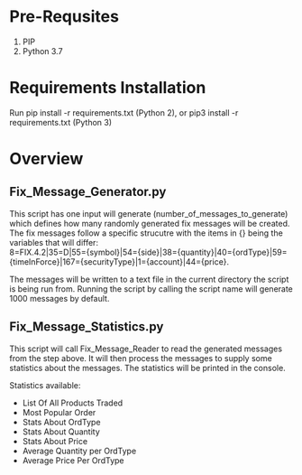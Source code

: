 <h1> Pre-Requsites </h1>
<ol>
  <li>PIP</li>
  <li>Python 3.7</li>
</ol>
 


<h1>Requirements Installation</h1>
Run pip install -r requirements.txt (Python 2), or pip3 install -r requirements.txt (Python 3)

<h1>Overview</h1>

<h2>Fix_Message_Generator.py</h2>
This script has one input will generate (number_of_messages_to_generate) which defines how many randomly generated fix messages will be created.
The fix messages follow a specific strucutre with the items in {} being the variables that will differ:
<br>8=FIX.4.2|35=D|55={symbol}|54={side}|38={quantity}|40={ordType}|59={timeInForce}|167={securityType}|1={account}|44={price}.</br>

The messages will be written to a text file in the current directory the script is being run from.
Running the script by calling the script name will generate 1000 messages by default.


<h2>Fix_Message_Statistics.py</h2>
This script will call Fix_Message_Reader to read the generated messages from the step above. It will then process the messages to supply some statistics about the messages.
The statistics will be printed in the console.

Statistics available:
- List Of All Products Traded
- Most Popular Order
- Stats About OrdType
- Stats About Quantity
- Stats About Price
- Average Quantity per OrdType
- Average Price Per OrdType
